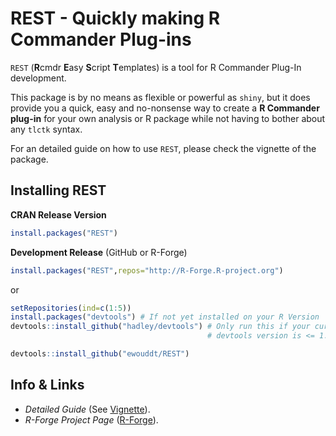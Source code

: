 
<!-- README.md is generated from README.Rmd. Please edit that file -->
REST - Quickly making R Commander Plug-ins
==========================================

`REST` (**R**cmdr **E**asy **S**cript **T**emplates) is a tool for R Commander Plug-In development.

This package is by no means as flexible or powerful as `shiny`, but it does provide you a quick, easy and no-nonsense way to create a **R Commander plug-in** for your own analysis or R package while not having to bother about any `tlctk` syntax.

For an detailed guide on how to use `REST`, please check the vignette of the package.

Installing REST
---------------

**CRAN Release Version**

``` r
install.packages("REST")
```

**Development Release** (GitHub or R-Forge)

``` r
install.packages("REST",repos="http://R-Forge.R-project.org")
```

or

``` r
setRepositories(ind=c(1:5))
install.packages("devtools") # If not yet installed on your R Version
devtools::install_github("hadley/devtools") # Only run this if your currently installed 
                                            # devtools version is <= 1.12 (recursive dependencies bug)

devtools::install_github("ewouddt/REST")
```

Info & Links
------------

-   *Detailed Guide* (See [Vignette](https://github.com/ewouddt/REST/raw/master/vignettes/RESTguide.pdf)).
-   *R-Forge Project Page* ([R-Forge](https://r-forge.r-project.org/R/?group_id=2045)).
